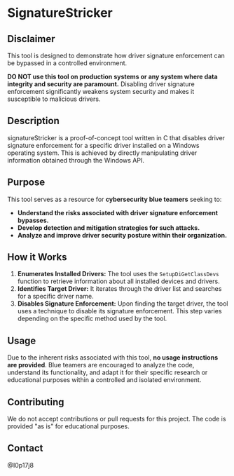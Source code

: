 # SignatureStricker

## Disclaimer

This tool is designed to demonstrate how driver signature enforcement can be bypassed in a controlled environment. 

**DO NOT use this tool on production systems or any system where data integrity and security are paramount.** Disabling driver signature enforcement significantly weakens system security and makes it susceptible to malicious drivers.

## Description

signatureStricker is a proof-of-concept tool written in C that disables driver signature enforcement for a specific driver installed on a Windows operating system. This is achieved by directly manipulating driver information obtained through the Windows API.

## Purpose

This tool serves as a resource for **cybersecurity blue teamers** seeking to:

* **Understand the risks associated with driver signature enforcement bypasses.**
* **Develop detection and mitigation strategies for such attacks.**
* **Analyze and improve driver security posture within their organization.**

## How it Works

1. **Enumerates Installed Drivers:** The tool uses the `SetupDiGetClassDevs` function to retrieve information about all installed devices and drivers.
2. **Identifies Target Driver:** It iterates through the driver list and searches for a specific driver name.
3. **Disables Signature Enforcement:** Upon finding the target driver, the tool uses a technique to disable its signature enforcement. This step varies depending on the specific method used by the tool. 

## Usage

Due to the inherent risks associated with this tool, **no usage instructions are provided**. Blue teamers are encouraged to analyze the code, understand its functionality, and adapt it for their specific research or educational purposes within a controlled and isolated environment.

## Contributing

We do not accept contributions or pull requests for this project. The code is provided "as is" for educational purposes. 

## Contact
@I0p17j8
